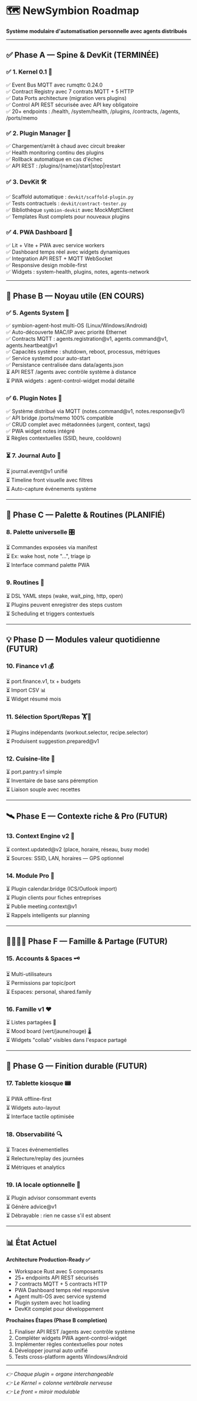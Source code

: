 # 🗺️ NewSymbion Roadmap

**Système modulaire d'automatisation personnelle avec agents distribués**

---

## ✅ Phase A — Spine & DevKit (TERMINÉE)

### ✅ 1. Kernel 0.1 🧬

✅ Event Bus MQTT avec rumqttc 0.24.0  
✅ Contract Registry avec 7 contrats MQTT + 5 HTTP  
✅ Data Ports architecture (migration vers plugins)  
✅ Control API REST sécurisée avec API key obligatoire  
✅ 20+ endpoints : /health, /system/health, /plugins, /contracts, /agents, /ports/memo  

### ✅ 2. Plugin Manager 🧩

✅ Chargement/arrêt à chaud avec circuit breaker  
✅ Health monitoring continu des plugins  
✅ Rollback automatique en cas d'échec  
✅ API REST : /plugins/{name}/start|stop|restart  

### ✅ 3. DevKit 🛠️

✅ Scaffold automatique : `devkit/scaffold-plugin.py`  
✅ Tests contractuels : `devkit/contract-tester.py`  
✅ Bibliothèque `symbion-devkit` avec MockMqttClient  
✅ Templates Rust complets pour nouveaux plugins  

### ✅ 4. PWA Dashboard 📱

✅ Lit + Vite + PWA avec service workers  
✅ Dashboard temps réel avec widgets dynamiques  
✅ Integration API REST + MQTT WebSocket  
✅ Responsive design mobile-first  
✅ Widgets : system-health, plugins, notes, agents-network  

---

## 🚀 Phase B — Noyau utile (EN COURS)

### ✅ 5. Agents System 🤖

✅ symbion-agent-host multi-OS (Linux/Windows/Android)  
✅ Auto-découverte MAC/IP avec priorité Ethernet  
✅ Contracts MQTT : agents.registration@v1, agents.command@v1, agents.heartbeat@v1  
✅ Capacités système : shutdown, reboot, processus, métriques  
✅ Service systemd pour auto-start  
✅ Persistance centralisée dans data/agents.json  
⏳ API REST /agents avec contrôle système à distance  
⏳ PWA widgets : agent-control-widget modal détaillé  

### ✅ 6. Plugin Notes 📝

✅ Système distribué via MQTT (notes.command@v1, notes.response@v1)  
✅ API bridge /ports/memo 100% compatible  
✅ CRUD complet avec métadonnées (urgent, context, tags)  
✅ PWA widget notes intégré  
⏳ Règles contextuelles (SSID, heure, cooldown)  

### ⏳ 7. Journal Auto 📖

⏳ journal.event@v1 unifié  
⏳ Timeline front visuelle avec filtres  
⏳ Auto-capture événements système  

---

## 🎨 Phase C — Palette & Routines (PLANIFIÉ)

### 8. Palette universelle 🎛️

⏳ Commandes exposées via manifest  
⏳ Ex: wake host, note "...", triage ip  
⏳ Interface command palette PWA  

### 9. Routines 🔄

⏳ DSL YAML steps (wake, wait_ping, http, open)  
⏳ Plugins peuvent enregistrer des steps custom  
⏳ Scheduling et triggers contextuels  

---

## 💡 Phase D — Modules valeur quotidienne (FUTUR)

### 10. Finance v1 💰

⏳ port.finance.v1, tx + budgets  
⏳ Import CSV 📊  
⏳ Widget résumé mois  

### 11. Sélection Sport/Repas 🏋️🥗

⏳ Plugins indépendants (workout.selector, recipe.selector)  
⏳ Produisent suggestion.prepared@v1  

### 12. Cuisine-lite 🍳

⏳ port.pantry.v1 simple  
⏳ Inventaire de base sans péremption  
⏳ Liaison souple avec recettes  

---

## 🛰️ Phase E — Contexte riche & Pro (FUTUR)

### 13. Context Engine v2 🧭

⏳ context.updated@v2 (place, horaire, réseau, busy mode)  
⏳ Sources: SSID, LAN, horaires — GPS optionnel  

### 14. Module Pro 👔

⏳ Plugin calendar.bridge (ICS/Outlook import)  
⏳ Plugin clients pour fiches entreprises  
⏳ Publie meeting.context@v1  
⏳ Rappels intelligents sur planning  

---

## 👨‍👩‍👧‍👦 Phase F — Famille & Partage (FUTUR)

### 15. Accounts & Spaces 🗝️

⏳ Multi-utilisateurs  
⏳ Permissions par topic/port  
⏳ Espaces: personal, shared.family  

### 16. Famille v1 ❤️

⏳ Listes partagées 🛒  
⏳ Mood board (vert/jaune/rouge) 🌡️  
⏳ Widgets "collab" visibles dans l'espace partagé  

---

## 🚀 Phase G — Finition durable (FUTUR)

### 17. Tablette kiosque 📟

⏳ PWA offline-first  
⏳ Widgets auto-layout  
⏳ Interface tactile optimisée  

### 18. Observabilité 🔍

⏳ Traces événementielles  
⏳ Relecture/replay des journées  
⏳ Métriques et analytics  

### 19. IA locale optionnelle 🤖

⏳ Plugin advisor consommant events  
⏳ Génère advice@v1  
⏳ Débrayable : rien ne casse s'il est absent  

---

## 📊 État Actuel

**Architecture Production-Ready ✅**
- Workspace Rust avec 5 composants
- 25+ endpoints API REST sécurisés
- 7 contracts MQTT + 5 contracts HTTP
- PWA Dashboard temps réel responsive
- Agent multi-OS avec service systemd
- Plugin system avec hot loading
- DevKit complet pour développement

**Prochaines Étapes (Phase B completion)**
1. Finaliser API REST /agents avec contrôle système
2. Compléter widgets PWA agent-control-widget  
3. Implémenter règles contextuelles pour notes
4. Développer journal auto unifié
5. Tests cross-platform agents Windows/Android

---

*👉 Chaque plugin = organe interchangeable*  
*👉 Le Kernel = colonne vertébrale nerveuse*  
*👉 Le front = miroir modulable*